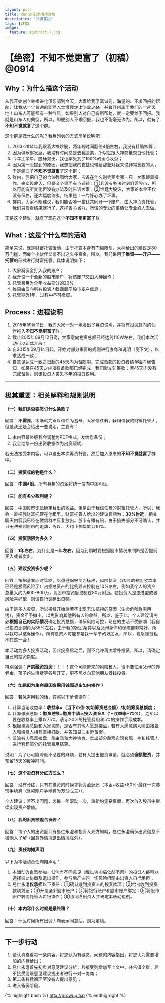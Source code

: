 ```yaml
---
layout: post
title: RuntoRich活动方案
description: "共谋富裕"
tags: [财富]
image:
  feature: abstract-7.jpg
---
```


# 【绝密】不知不觉更富了（初稿）@0914

## Why：为什么搞这个活动

从我开始创立幸福进化俱乐部到今天，大家给我了真诚的、海量的、不求回报的帮助，让我从一个普通的职场人士慢慢走上创业之路，并且开创属于我们的一片天地！山东人可能都有一种气质，如果别人对自己有所帮助，就一定要给予回报。我就是山东人的典型，所以，即便别人不求回报，我也不能毫无作为。所以，就有了**不知不觉就富了**这个群。

这个群是做什么的呢？我用列表的方式简单说明吧：
1. 2013-2014年我跟着大神炒股，两年的时间翻倍4倍左右，我没有精确核算；
2. 因为俱乐部发展，我没有时间总是去看股票，所以就跟大神商量交由他托管；
3. 今年上半年，股神频出，我也享受到了100%的全仓收益；
4. 因为第一段提到的原因，我想把我的收益也带给那些对我来说非常重要的人，于是建立了**不知不觉就富了**这个群；
5. 群内，我把自己的仓位截图给大家，告诉在什么时候买卖哪一只，大家跟着操作，来实现收入，但是这个里面有点问题：①我没有办法时刻盯着股市，所以可能有所变化但没有办法及时告诉大家；②恰逢大股灾，大家的本金不仅没有保住，还大幅度缩水。结果是：一片好心办了坏事。
6. 群内，大家不断建议，我们能否凑一些钱共同开一个账户，由大神负责托管，我们只管看结果就行了，这样省心省力，所谓的专业的事情让专业的人去做。

正是这个建议，就有了现在这个**不知不觉更富了**群。

## What：这是个什么样的活动

简单来说，就是财富托管活动，由于托管本身有门槛限制，大神给出的建议是80万门槛，而每个小伙伴又拿不出这么多资金，所以，我们采用了**集资——开户——托管**的形式进行财富托管。具体说明如下：

1. 大家将资金打入我的账户；
2. 我开设一个全新的股市账户，将该账户交由大神操作；
3. 托管费用为全年收益部分的20%；
4. 每周由我向所有投资人截图展示股市账户信息；
5. 托管期为1年，过程中不可撤资。

## Process：进程说明

1. 2015年09月11日，我向大家一对一地发出了募资说明，并将有投资意向的伙伴拖入**不知不觉更富了**群；
2. 截止2015年09月12日晚，大家意向投资总额已经达到110W左右，我们本次活动可以正式开展；
3. 自2015年09月14日起，开始对部分重要的规则进行协商和说明（见下文），以求达成一致；
4. 自意见达成一致之日起的45天内为备款期，完成备款的投资者请单独向我告知，如果在45天之内所有备款都已经完成，我们就立刻筹款；若45天内没有完成备款，则该投资人丧失本年的投资权利。

----

## 极其重要：相关解释和规则说明

#### （一）我们是否要签订什么条款？

回答：**不需要**。本活动完全以信任为基础，大家信任我，我相信我的财富托管人。但是我还是会给出一些说明，主要有：
1. 本内容最终版我会调整为PDF格式，发给您备份；
2. 我会给您一份出资收据作为出资证明。

若无法接受本内容，可以退出本次筹资托管，然后加入原来的**不知不觉就富了**群中。

#### （二）投资标的物是什么？

回答：**中国A股**。所有募集的资金将统一投向中国A股。

#### （三）能有多少盈利呢？

回答：中国股市无法确定给出的收益。但是由于我信任我的财富托管人，所以，我会一直把我财富托管在他那里。财富托管人给出的建议预期为：**30%附近**，相关聊天内容我已经在微信群中反复放出。股市有赚有赔，由于损失部分不可确认，并且无法预判股市的走势，所以，大约止损幅度为10%。

#### （四）投资期限为多久？

回答：**1年左右**。为什么是一年**左右**，因为到期时要根据股市情况来判断是否提前买入或者卖出。

#### （五）建议投资多少呢？

回答：根据基本理财策略，以稳健保守型为标准，风险投资（30%的预期收益率已经是极高风险了）占据总资产的比例建议控制在10%左右。例如我个人的资产总量大约为600-800万，则股市投资额控制在80万附近。若投资人是激进型或者风险喜好型，则请自行调整出资额。

由于是多人投资，所以投资开始后若不出现无法抗拒的原因（生命危险急需用钱），资金不予撤出，以免影响其他所有人的收益。所以，鉴于此，个人建议请务必**根据自己的实际情况**确定投资总额，确保风险可控，现在的生活不受影响（我自己投资比例约为35%左右，由于我的家庭条件以及父母身体和保障都非常好，所以我可以这样操作）。所有投资人可能都是我一辈子的好朋友，所以，着急赚钱也不在这一会！

本活动为多人投资活动，因此投资启动后，则不允许再次增补投资，所以，请确定自己的投资额度。

特别强调：**严禁融资投资**！！！！这个可能带来的风险极大，请不要使用父母的养老金、孩子的生活费等各项开支，更不可以向其他朋友借钱投资。

#### （六）如果因为生命原因急需用钱而退出如何操作？

回答：若急需用钱的话，按照以下步骤操作：
1. 计算当前收益率：**收益率=（当下市值-初始筹资总金额）/初始筹资总额度**；
2. 计算撤资总额：**撤资总额=撤资申请人投入资金X（1+收益率*75%）**。之所以要在收益率上乘以75%，表示20%的托管费用和5%的操作手续成本。
3. 根据撤资总额和大家协商，是否有其他人愿意接盘，若有人愿意购入则由接盘人和撤资人相互直接打款，并告知易仁永澄备案。
4. 若没有人愿意接盘，则由我和大神协商，卖出部分股票实现套现，并和托管人进行套现部分的托管费用结算。

说明：为了尽可能降低不必要的麻烦，若有人提出撤资申请，就必须**全额撤资**，并预留15天的缓冲时间。


#### （七）这个投资有分红方式么？

回答：没有分红，只有在撤资的时候才将资金返还（本金+收益*80%-最终一次套现手续费（我的账户手续费为万分之三））。

个人建议：若不出问题，怎每一年滚动一次，重新约定投资额，再次放入股市中继续实现资产增值。

#### （八）我的出资额能否保密？

回答：每个人的出资额只有易仁永澄和投资人双方知晓，易仁永澄确保出资信息不被他人了解（因意外情况退出情况除外）。

#### （九）责任均摊声明

以下为本活动责任均摊声明：

1. 本活动为自愿参加，任何有不同意见（经过协商后依然不同）的投资人都可以选择彼此协商及退出操作，参与后产生的一切风险问题由出资人自行承担；
2. 易仁永澄**仅承担**以下责任：①确认收到投资人的投资款项；②给出收到投资款项凭证；③开设全新股市账户；④将银行账户和股市账户绑定；⑤将股市账户转由托管人进行操作；⑥协同各出资人并确定本活动说明。

#### （十）本内容什么时候是最终稿？

回答：什么时候所有出资人均表示同意后，则为定稿。

----

## 下一步行动

1. 请认真查看每一条内容，将您认为有疑惑、问题的内容指出，将您认为需要增加的内容给出；
2. 易仁永澄首先初步对意见建议分析，若接受则增加至上文中，并告知全群，若不接受则跟意见建议提出者进行一对一协商；
3. 第二条持续循环至没有人提出意见；
4. 进入备资阶段。

{% highlight bash %}
http://growup.top
{% endhighlight %}